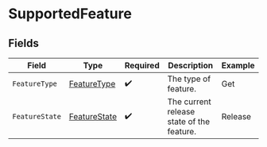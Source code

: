 # SupportedFeature


## Fields

| Field                                                   | Type                                                    | Required                                                | Description                                             | Example                                                 |
| ------------------------------------------------------- | ------------------------------------------------------- | ------------------------------------------------------- | ------------------------------------------------------- | ------------------------------------------------------- |
| `FeatureType`                                           | [FeatureType](../../Models/Components/FeatureType.md)   | :heavy_check_mark:                                      | The type of feature.                                    | Get                                                     |
| `FeatureState`                                          | [FeatureState](../../Models/Components/FeatureState.md) | :heavy_check_mark:                                      | The current release state of the feature.               | Release                                                 |
